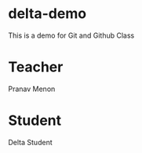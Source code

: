 # delta-demo
This is a demo for Git and Github Class

# Teacher
Pranav Menon

# Student
Delta Student